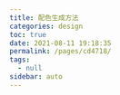 ```yaml
---
title: 配色生成方法
categories: design
toc: true
date: 2021-08-11 19:18:35
permalink: /pages/cd4718/
tags: 
  - null
sidebar: auto
---
```


